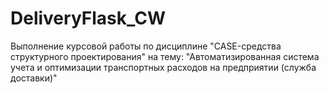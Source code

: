 # DeliveryFlask_CW
Выполнение курсовой работы по дисциплине "CASE-средства структурного проектирования" на тему: "Автоматизированная система учета и оптимизации транспортных расходов на предприятии (служба доставки)"
